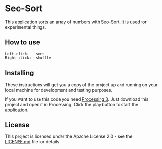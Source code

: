 # Seo-Sort

This application sorts an array of numbers with Seo-Sort.
It is used for experimental things.

## How to use

```
Left-click:   sort
Right-click:  shuffle
```

## Installing

These instructions will get you a copy of the project up and running on your local machine for development and testing purposes.

If you want to use this code you need [Processing 3](https://processing.org/).
Just download this project and open it in Processing. Click the play button to start the application.

## License

This project is licensed under the Apache License 2.0 - see the [LICENSE.md](LICENSE.md) file for details
